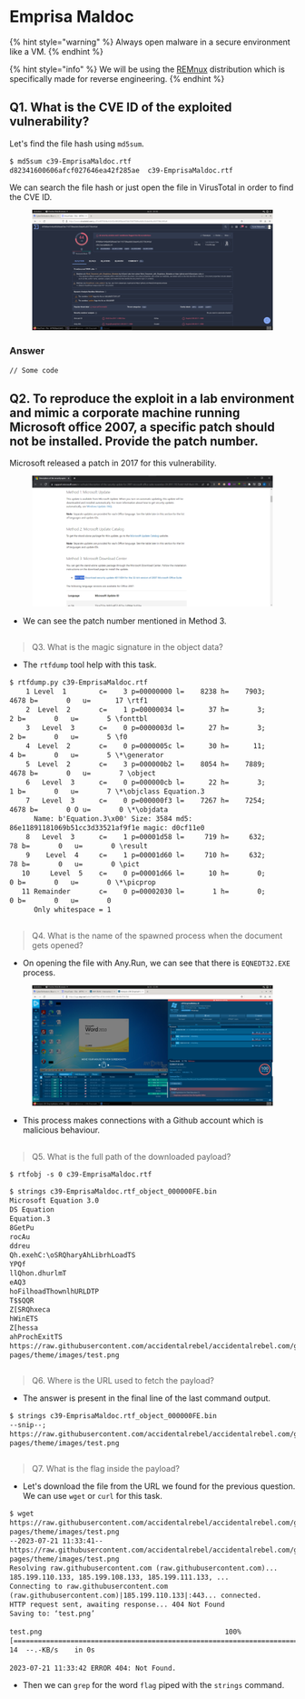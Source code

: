 # Emprisa Maldoc

{% hint style="warning" %}
Always open malware in a secure environment like a VM.
{% endhint %}

{% hint style="info" %}
We will be using the [REMnux](https://remnux.org/) distribution which is specifically made for reverse engineering.
{% endhint %}



## Q1. What is the CVE ID of the exploited vulnerability?

Let's find the file hash using `md5sum`.

```
$ md5sum c39-EmprisaMaldoc.rtf 
d82341600606afcf027646ea42f285ae  c39-EmprisaMaldoc.rtf
```

We can search the file hash or just open the file in VirusTotal in order to find the CVE ID.

<figure><img src="../.gitbook/assets/emprisa 1.png" alt=""><figcaption></figcaption></figure>

### Answer

```
// Some code
```



## Q2. To reproduce the exploit in a lab environment and mimic a corporate machine running Microsoft office 2007, a specific patch should not be installed. Provide the patch number.

Microsoft released a patch in 2017 for this vulnerability.

<figure><img src="../.gitbook/assets/emprisa 2.png" alt=""><figcaption></figcaption></figure>

* We can see the patch number mentioned in Method 3.

##

> Q3. What is the magic signature in the object data?

* The `rtfdump` tool help with this task.

```
$ rtfdump.py c39-EmprisaMaldoc.rtf 
    1 Level  1        c=    3 p=00000000 l=    8238 h=    7903;    4678 b=       0   u=      17 \rtf1
    2  Level  2       c=    1 p=00000034 l=      37 h=       3;       2 b=       0   u=       5 \fonttbl
    3   Level  3      c=    0 p=0000003d l=      27 h=       3;       2 b=       0   u=       5 \f0
    4  Level  2       c=    0 p=0000005c l=      30 h=      11;       4 b=       0   u=       5 \*\generator
    5  Level  2       c=    3 p=000000b2 l=    8054 h=    7889;    4678 b=       0   u=       7 \object
    6   Level  3      c=    0 p=000000cb l=      22 h=       3;       1 b=       0   u=       7 \*\objclass Equation.3
    7   Level  3      c=    0 p=000000f3 l=    7267 h=    7254;    4678 b=       0 O u=       0 \*\objdata
      Name: b'Equation.3\x00' Size: 3584 md5: 86e11891181069b51cc3d33521af9f1e magic: d0cf11e0
    8   Level  3      c=    1 p=00001d58 l=     719 h=     632;      78 b=       0   u=       0 \result
    9    Level  4     c=    1 p=00001d60 l=     710 h=     632;      78 b=       0   u=       0 \pict
   10     Level  5    c=    0 p=00001d66 l=      10 h=       0;       0 b=       0   u=       0 \*\picprop
   11 Remainder       c=    0 p=00002030 l=       1 h=       0;       0 b=       0   u=       0 
      Only whitespace = 1
```

##

> Q4. What is the name of the spawned process when the document gets opened?

* On opening the file with Any.Run, we can see that there is `EQNEDT32.EXE` process.&#x20;

<figure><img src="../.gitbook/assets/emprisa 4.png" alt=""><figcaption></figcaption></figure>

* This process makes connections with a Github account which is malicious behaviour.

##

> Q5. What is the full path of the downloaded payload?

```
$ rtfobj -s 0 c39-EmprisaMaldoc.rtf
```

```
$ strings c39-EmprisaMaldoc.rtf_object_000000FE.bin
Microsoft Equation 3.0
DS Equation
Equation.3
8GetPu
rocAu
ddreu
Qh.exehC:\oSRQharyAhLibrhLoadTS
YPQf
llQhon.dhurlmT
eAQ3
hoFilhoadThownlhURLDTP
T$$QQR
Z[SRQhxeca
hWinETS
Z[hessa
ahProchExitTS
https://raw.githubusercontent.com/accidentalrebel/accidentalrebel.com/gh-pages/theme/images/test.png
```

##

> Q6. Where is the URL used to fetch the payload?

* The answer is present in the final line of the last command output.

```
$ strings c39-EmprisaMaldoc.rtf_object_000000FE.bin
--snip--;
https://raw.githubusercontent.com/accidentalrebel/accidentalrebel.com/gh-pages/theme/images/test.png
```

##

> Q7. What is the flag inside the payload?

* Let's download the file from the URL we found for the previous question. We can use `wget` or `curl` for this task.

```
$ wget https://raw.githubusercontent.com/accidentalrebel/accidentalrebel.com/gh-pages/theme/images/test.png
--2023-07-21 11:33:41--  https://raw.githubusercontent.com/accidentalrebel/accidentalrebel.com/gh-pages/theme/images/test.png
Resolving raw.githubusercontent.com (raw.githubusercontent.com)... 185.199.110.133, 185.199.108.133, 185.199.111.133, ...
Connecting to raw.githubusercontent.com (raw.githubusercontent.com)|185.199.110.133|:443... connected.
HTTP request sent, awaiting response... 404 Not Found
Saving to: ‘test.png’

test.png                                             100%[=====================================================================================================================>]      14  --.-KB/s    in 0s      

2023-07-21 11:33:42 ERROR 404: Not Found.
```

* Then we can `grep` for the word `flag` piped with the `strings` command.

